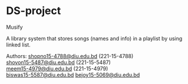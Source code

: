 # DS-project
Musify


A library system that stores songs (names and info) in a playlist by using linked list.

Authors:
shopno15-4788@diu.edu.bd (221-15-4788) <br/>
shovon15-5487@diu.edu.bd (221-15-5487) <br/>
meem15-4979@diu.edu.bd (221-15-4979) <br/>
biswas15-5587@diu.edu.bd 
bejoy15-5069@diu.edu.bd 
